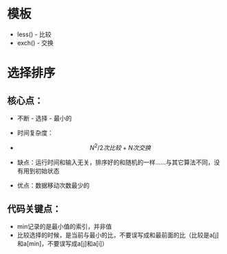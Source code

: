 # 模板

- less() - 比较
- exch() - 交换



# 选择排序

## 核心点：

- 不断 - 选择 - 最小的

- 时间复杂度：

- $$
  N^2/2次 比较 + N次 交换
  $$

- 缺点：运行时间和输入无关，排序好的和随机的一样……与其它算法不同，没有用到初始状态

- 优点：数据移动次数最少的

## 代码关键点：

- min记录的是最小值的索引，并非值
- 比较选择的时候，是当前与最小的比，不要误写成和最前面的比（比较是a[j]和a[min]，不要误写成a[j]和a[i]）